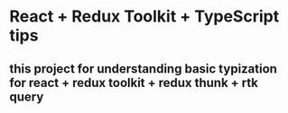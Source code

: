# React + Redux Toolkit + TypeScript tips

## this project for understanding basic typization for react + redux toolkit + redux thunk + rtk query
